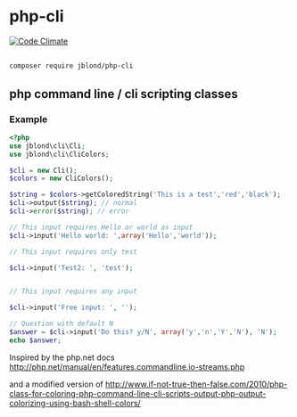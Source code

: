 # php-cli

[![Code Climate](https://codeclimate.com/github/JBlond/php-cli/badges/gpa.svg)](https://codeclimate.com/github/JBlond/php-cli)

##

```bash
composer require jblond/php-cli
```

## php command line / cli scripting classes

### Example

```PHP
<?php
use jblond\cli\Cli;
use jblond\cli\CliColors;

$cli = new Cli();
$colors = new CliColors();

$string = $colors->getColoredString('This is a test','red','black');
$cli->output($string); // normal 
$cli->error($string); // error 

// This input requires Hello or world as input
$cli->input('Hello world: ',array('Hello','world'));

// This input requires only test

$cli->input('Test2: ', 'test');


// This input requires any input

$cli->input('Free input: ', '');

// Question with default N 
$answer = $cli->input('Do this? y/N', array('y','n','Y','N'), 'N');
echo $answer;
```

Inspired by the php.net docs
http://php.net/manual/en/features.commandline.io-streams.php

and a modified version of 
http://www.if-not-true-then-false.com/2010/php-class-for-coloring-php-command-line-cli-scripts-output-php-output-colorizing-using-bash-shell-colors/
